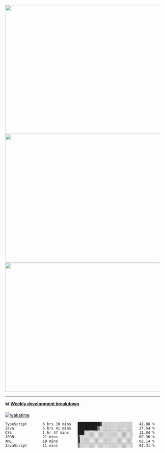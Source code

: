 <p float="left" align="middle"><img src="https://user-images.githubusercontent.com/56089155/195064669-12bd89bb-53c9-44b1-9fd8-993f93f585e1.png" width="600px" height="420px">
<img src="https://user-images.githubusercontent.com/56089155/195064706-c37aa3c8-f669-46c9-abba-1eadcbb910c5.png" width="600px" height="420px">
<img src="https://user-images.githubusercontent.com/56089155/195064753-0de674c7-4fc7-4831-a8a5-402e19cc77be.png" width="600px" height="420px"></p>

<hr />

**📊 [Weekly development breakdown](https://wakatime.com/@Ari24)**

[![wakatime](https://wakatime.com/badge/user/ca34c016-707f-4382-84cf-1823913a1423.svg)](https://wakatime.com/@ca34c016-707f-4382-84cf-1823913a1423)

<!--START_SECTION:waka-->

```text
TypeScript       6 hrs 30 mins   ██████████▓░░░░░░░░░░░░░░   42.88 %
Java             5 hrs 41 mins   █████████▒░░░░░░░░░░░░░░░   37.54 %
CSS              1 hr 47 mins    ███░░░░░░░░░░░░░░░░░░░░░░   11.84 %
JSON             21 mins         ▓░░░░░░░░░░░░░░░░░░░░░░░░   02.36 %
XML              19 mins         ▓░░░░░░░░░░░░░░░░░░░░░░░░   02.14 %
JavaScript       11 mins         ▒░░░░░░░░░░░░░░░░░░░░░░░░   01.31 %
```

<!--END_SECTION:waka-->
